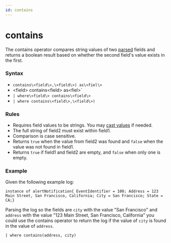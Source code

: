 ```yaml
---
id: contains
---
```


# contains

The contains operator compares string values of two
[parsed](../01-Parse-Operators.md "Parse Operators") fields and returns
a boolean result based on whether the second field's value exists in the
first.

### Syntax

-   `contains\<field\>,\<field\>) as\<fiel\>`
-   \<field\> contains\<field\> as\<fiel\>`
-   `| where\<field\> contains\<field\>`
-   `| where contains\<field\>,\<field\>)`

### Rules

-   Requires field values to be strings. You may [cast
    values](Manually-Casting-String-Data-to-a-Number.md "Casting Data to a Number or String")
    if needed.
-   The full string of field2 must exist within field1.
-   Comparison is case sensitive.
-   Returns `true` when the value from field2 was found and `false` when
    the value was not found in field1.
-   Returns `true` if field1 and field2 are empty, and `false` when only
    one is empty.

### Example

Given the following example log:

`instance of alertNotification{ EventIdentifier = 100; Address = 123 Main Street, San Francisco, California; City = San Francisco; State = CA;}`

Parsing the log so the fields are `city` with the value "San Francisco"
and `address` with the value "123 Main Street, San Francisco,
California" you could use the contains operator to return the log if the
value of `city` is found in the value of `address`.

`| where contains(address, city)`
